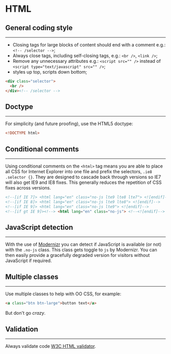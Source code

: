 # HTML

## General coding style

---

- Closing tags for large blocks of content should end with a comment e.g.: `<!-- /selector -->`;
- Always close tags, including self-closing tags, e.g.: `<br />`, `<link />`;
- Remove any unnecessary attributes e.g.: `<script src="" />` instead of `<script type="text/javascript" src="" />`;
- styles up top, scripts down bottom;

```html
<div class="selector">
  <br />
</div><!-- /selector -->
```

## Doctype

---

For simplicity (and future proofing), use the HTML5 doctype:

```html
<!DOCTYPE html>
```

## Conditional comments

---

Using conditional comments on the `<html>` tag means you are able to place all CSS for Internet Explorer into one file and prefix the selectors, `.ie8 .selector {}`.
They are designed to cascade back through versions so IE7 will also get IE9 and IE8 fixes. This generally reduces the repetition of CSS fixes across versions.

```html
<!--[if IE 7]> <html lang="en" class="no-js lte9 lte8 lte7"> <![endif]-->
<!--[if IE 8]> <html lang="en" class="no-js lte9 lte8"> <![endif]-->
<!--[if IE 9]> <html lang="en" class="no-js lte9"> <![endif]-->
<!--[if gt IE 9]><!--> <html lang="en" class="no-js"> <!--<![endif]-->
```

## JavaScript detection

---

With the use of [Modernizr](http://modernizr.com/) you can detect if JavaScript is available (or not) with the `.no-js` class. This class gets toggle to `js` by Modernizr.
You can then easily provide a gracefully degraded version for visitors without JavaScript if required.

## Multiple classes

---

Use multiple classes to help with OO CSS, for example:

```html
<a class="btn btn-large">button text</a>
```

But don't go *crazy*.

## Validation

---

Always validate code [W3C HTML validator](http://validator.w3.org).